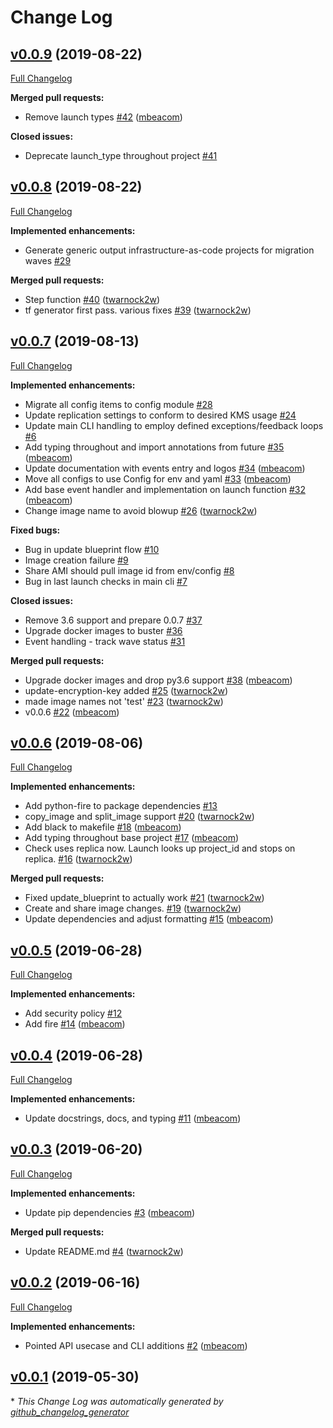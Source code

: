 # Change Log

## [v0.0.9](https://github.com/mbeacom/cloudendure-python/tree/v0.0.9) (2019-08-22)
[Full Changelog](https://github.com/mbeacom/cloudendure-python/compare/v0.0.8...v0.0.9)

**Merged pull requests:**

- Remove launch types [\#42](https://github.com/mbeacom/cloudendure-python/pull/42) ([mbeacom](https://github.com/mbeacom))

**Closed issues:**

- Deprecate launch\_type throughout project [\#41](https://github.com/mbeacom/cloudendure-python/issues/41)

## [v0.0.8](https://github.com/mbeacom/cloudendure-python/tree/v0.0.8) (2019-08-22)
[Full Changelog](https://github.com/mbeacom/cloudendure-python/compare/v0.0.7...v0.0.8)

**Implemented enhancements:**

- Generate generic output infrastructure-as-code projects for migration waves [\#29](https://github.com/mbeacom/cloudendure-python/issues/29)

**Merged pull requests:**

- Step function [\#40](https://github.com/mbeacom/cloudendure-python/pull/40) ([twarnock2w](https://github.com/twarnock2w))
- tf generator first pass. various fixes [\#39](https://github.com/mbeacom/cloudendure-python/pull/39) ([twarnock2w](https://github.com/twarnock2w))

## [v0.0.7](https://github.com/mbeacom/cloudendure-python/tree/v0.0.7) (2019-08-13)
[Full Changelog](https://github.com/mbeacom/cloudendure-python/compare/v0.0.6...v0.0.7)

**Implemented enhancements:**

- Migrate all config items to config module [\#28](https://github.com/mbeacom/cloudendure-python/issues/28)
- Update replication settings to conform to desired KMS usage [\#24](https://github.com/mbeacom/cloudendure-python/issues/24)
- Update main CLI handling to employ defined exceptions/feedback loops [\#6](https://github.com/mbeacom/cloudendure-python/issues/6)
- Add typing throughout and import annotations from future [\#35](https://github.com/mbeacom/cloudendure-python/pull/35) ([mbeacom](https://github.com/mbeacom))
- Update documentation with events entry and logos [\#34](https://github.com/mbeacom/cloudendure-python/pull/34) ([mbeacom](https://github.com/mbeacom))
- Move all configs to use Config for env and yaml [\#33](https://github.com/mbeacom/cloudendure-python/pull/33) ([mbeacom](https://github.com/mbeacom))
- Add base event handler and implementation on launch function [\#32](https://github.com/mbeacom/cloudendure-python/pull/32) ([mbeacom](https://github.com/mbeacom))
- Change image name to avoid blowup [\#26](https://github.com/mbeacom/cloudendure-python/pull/26) ([twarnock2w](https://github.com/twarnock2w))

**Fixed bugs:**

- Bug in update blueprint flow [\#10](https://github.com/mbeacom/cloudendure-python/issues/10)
- Image creation failure [\#9](https://github.com/mbeacom/cloudendure-python/issues/9)
- Share AMI should pull image id from env/config [\#8](https://github.com/mbeacom/cloudendure-python/issues/8)
- Bug in last launch checks in main cli [\#7](https://github.com/mbeacom/cloudendure-python/issues/7)

**Closed issues:**

- Remove 3.6 support and prepare 0.0.7 [\#37](https://github.com/mbeacom/cloudendure-python/issues/37)
- Upgrade docker images to buster [\#36](https://github.com/mbeacom/cloudendure-python/issues/36)
- Event handling - track wave status [\#31](https://github.com/mbeacom/cloudendure-python/issues/31)

**Merged pull requests:**

- Upgrade docker images and drop py3.6 support [\#38](https://github.com/mbeacom/cloudendure-python/pull/38) ([mbeacom](https://github.com/mbeacom))
- update-encryption-key added [\#25](https://github.com/mbeacom/cloudendure-python/pull/25) ([twarnock2w](https://github.com/twarnock2w))
- made image names not 'test' [\#23](https://github.com/mbeacom/cloudendure-python/pull/23) ([twarnock2w](https://github.com/twarnock2w))
- v0.0.6 [\#22](https://github.com/mbeacom/cloudendure-python/pull/22) ([mbeacom](https://github.com/mbeacom))

## [v0.0.6](https://github.com/mbeacom/cloudendure-python/tree/v0.0.6) (2019-08-06)
[Full Changelog](https://github.com/mbeacom/cloudendure-python/compare/v0.0.5...v0.0.6)

**Implemented enhancements:**

- Add python-fire to package dependencies [\#13](https://github.com/mbeacom/cloudendure-python/issues/13)
- copy\_image and split\_image support [\#20](https://github.com/mbeacom/cloudendure-python/pull/20) ([twarnock2w](https://github.com/twarnock2w))
- Add black to makefile [\#18](https://github.com/mbeacom/cloudendure-python/pull/18) ([mbeacom](https://github.com/mbeacom))
- Add typing throughout base project [\#17](https://github.com/mbeacom/cloudendure-python/pull/17) ([mbeacom](https://github.com/mbeacom))
- Check uses replica now.  Launch looks up project\_id and stops on replica. [\#16](https://github.com/mbeacom/cloudendure-python/pull/16) ([twarnock2w](https://github.com/twarnock2w))

**Merged pull requests:**

- Fixed update\_blueprint to actually work [\#21](https://github.com/mbeacom/cloudendure-python/pull/21) ([twarnock2w](https://github.com/twarnock2w))
- Create and share image changes. [\#19](https://github.com/mbeacom/cloudendure-python/pull/19) ([twarnock2w](https://github.com/twarnock2w))
- Update dependencies and adjust formatting [\#15](https://github.com/mbeacom/cloudendure-python/pull/15) ([mbeacom](https://github.com/mbeacom))

## [v0.0.5](https://github.com/mbeacom/cloudendure-python/tree/v0.0.5) (2019-06-28)
[Full Changelog](https://github.com/mbeacom/cloudendure-python/compare/v0.0.4...v0.0.5)

**Implemented enhancements:**

- Add security policy [\#12](https://github.com/mbeacom/cloudendure-python/issues/12)
- Add fire [\#14](https://github.com/mbeacom/cloudendure-python/pull/14) ([mbeacom](https://github.com/mbeacom))

## [v0.0.4](https://github.com/mbeacom/cloudendure-python/tree/v0.0.4) (2019-06-28)
[Full Changelog](https://github.com/mbeacom/cloudendure-python/compare/v0.0.3...v0.0.4)

**Implemented enhancements:**

- Update docstrings, docs, and typing [\#11](https://github.com/mbeacom/cloudendure-python/pull/11) ([mbeacom](https://github.com/mbeacom))

## [v0.0.3](https://github.com/mbeacom/cloudendure-python/tree/v0.0.3) (2019-06-20)
[Full Changelog](https://github.com/mbeacom/cloudendure-python/compare/v0.0.2...v0.0.3)

**Implemented enhancements:**

- Update pip dependencies [\#3](https://github.com/mbeacom/cloudendure-python/pull/3) ([mbeacom](https://github.com/mbeacom))

**Merged pull requests:**

- Update README.md [\#4](https://github.com/mbeacom/cloudendure-python/pull/4) ([twarnock2w](https://github.com/twarnock2w))

## [v0.0.2](https://github.com/mbeacom/cloudendure-python/tree/v0.0.2) (2019-06-16)
[Full Changelog](https://github.com/mbeacom/cloudendure-python/compare/v0.0.1...v0.0.2)

**Implemented enhancements:**

- Pointed API usecase and CLI additions [\#2](https://github.com/mbeacom/cloudendure-python/pull/2) ([mbeacom](https://github.com/mbeacom))

## [v0.0.1](https://github.com/mbeacom/cloudendure-python/tree/v0.0.1) (2019-05-30)


\* *This Change Log was automatically generated by [github_changelog_generator](https://github.com/skywinder/Github-Changelog-Generator)*
